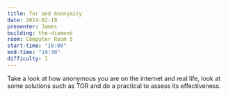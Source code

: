 ```yaml
---
title: Tor and Anonymity
date: 2024-02-19
presenter: James
building: the-diamond
room: Computer Room 5
start-time: "18:00"
end-time: "19:30"
difficulty: I
---
```

Take a look at how anonymous you are on the internet and real life, look at some solutions such as TOR and do a practical to assess its effectiveness.